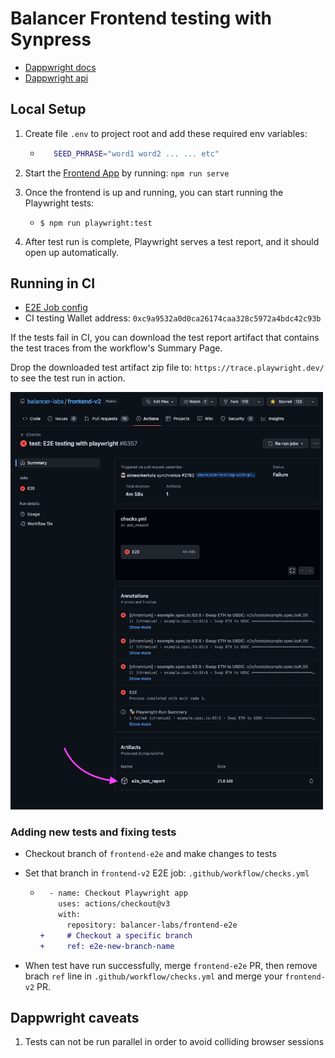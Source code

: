 # Balancer Frontend testing with Synpress

- [Dappwright docs](https://github.com/TenKeyLabs/dappwright)
- [Dappwright api](https://github.com/TenKeyLabs/dappwright/blob/main/docs/API.md)

## Local Setup

1. Create file `.env` to project root and add these required env variables:

   - ```sh
        SEED_PHRASE="word1 word2 ... ... etc"
     ```

2. Start the [Frontend App](https://github.com/balancer-labs/frontend-v2/) by running: `npm run serve`

3. Once the frontend is up and running, you can start running the Playwright tests:

   - `$ npm run playwright:test`

4. After test run is complete, Playwright serves a test report, and it should open up automatically.

## Running in CI

- [E2E Job config](https://github.com/balancer-labs/frontend-v2/blob/develop/.github/workflows/checks.yml)
- CI testing Wallet address: `0xc9a9532a0d0ca26174caa328c5972a4bdc42c93b`

If the tests fail in CI, you can download the test report artifact that contains the test traces from the workflow's Summary Page.

Drop the downloaded test artifact zip file to: `https://trace.playwright.dev/` to see the test run in action.

<img width="500" alt="Download job artifacts" src="./Download job artifacts.png">

### Adding new tests and fixing tests

- Checkout branch of `frontend-e2e` and make changes to tests
- Set that branch in `frontend-v2` E2E job: `.github/workflow/checks.yml`

  - ```diff
      - name: Checkout Playwright app
        uses: actions/checkout@v3
        with:
          repository: balancer-labs/frontend-e2e
    +     # Checkout a specific branch
    +     ref: e2e-new-branch-name
    ```

- When test have run successfully, merge `frontend-e2e` PR, then remove brach `ref` line in `.github/workflow/checks.yml` and merge your `frontend-v2` PR.

## Dappwright caveats

1. Tests can not be run parallel in order to avoid colliding browser sessions
